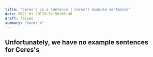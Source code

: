 ```yaml
---
title: "Ceres's in a sentence | Ceres's example sentences"
date: 2021-01-20T19:57:50+05:30
draft: falses
summary: "Ceres's"
---
```

## Unfortunately, we have no example sentences for Ceres's                 

